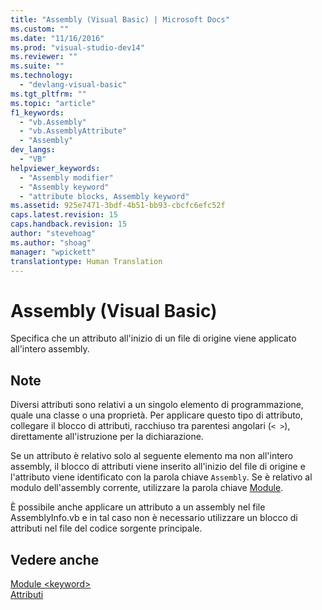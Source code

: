 ```yaml
---
title: "Assembly (Visual Basic) | Microsoft Docs"
ms.custom: ""
ms.date: "11/16/2016"
ms.prod: "visual-studio-dev14"
ms.reviewer: ""
ms.suite: ""
ms.technology: 
  - "devlang-visual-basic"
ms.tgt_pltfrm: ""
ms.topic: "article"
f1_keywords: 
  - "vb.Assembly"
  - "vb.AssemblyAttribute"
  - "Assembly"
dev_langs: 
  - "VB"
helpviewer_keywords: 
  - "Assembly modifier"
  - "Assembly keyword"
  - "attribute blocks, Assembly keyword"
ms.assetid: 925e7471-3bdf-4b51-bb93-cbcfc6efc52f
caps.latest.revision: 15
caps.handback.revision: 15
author: "stevehoag"
ms.author: "shoag"
manager: "wpickett"
translationtype: Human Translation
---
```

# Assembly (Visual Basic)
Specifica che un attributo all'inizio di un file di origine viene applicato all'intero assembly.  
  
## Note  
 Diversi attributi sono relativi a un singolo elemento di programmazione, quale una classe o una proprietà.  Per applicare questo tipo di attributo, collegare il blocco di attributi, racchiuso tra parentesi angolari \(`< >`\), direttamente all'istruzione per la dichiarazione.  
  
 Se un attributo è relativo solo al seguente elemento ma non all'intero assembly, il blocco di attributi viene inserito all'inizio del file di origine e l'attributo viene identificato con la parola chiave `Assembly`.  Se è relativo al modulo dell'assembly corrente, utilizzare la parola chiave [Module](../../../visual-basic/language-reference/modifiers/module-keyword.md).  
  
 È possibile anche applicare un attributo a un assembly nel file AssemblyInfo.vb e in tal caso non è necessario utilizzare un blocco di attributi nel file del codice sorgente principale.  
  
## Vedere anche  
 [Module \<keyword\>](../../../visual-basic/language-reference/modifiers/module-keyword.md)   
 [Attributi](../Topic/Attributes%20\(C%23%20and%20Visual%20Basic\).md)